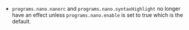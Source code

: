 - `programs.nano.nanorc` and `programs.nano.syntaxHighlight` no longer have an
  effect unless `programs.nano.enable` is set to true which is the default.
